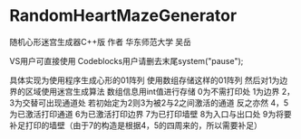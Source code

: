 # RandomHeartMazeGenerator
随机心形迷宫生成器C++版 作者 华东师范大学 吴岳

VS用户可直接使用
Codeblocks用户请删去末尾system("pause");

具体实现为使用程序生成心形的01阵列
使用数组存储这样的01阵列
然后对1为边界的区域使用迷宫生成算法
数组信息用int值进行存储
0为不需打印处 1为边界 2，3为交替可出现通道处  若初始定为2则3为被2与2之间激活的通道 反之亦然
4，5为已激活打印通道 6为已激活打印边界 7为已打印墙壁 8为入口与出口处 9为将要补足打印的墙壁（由于7的构造是根据4，5的四周来的，所以需要补足）